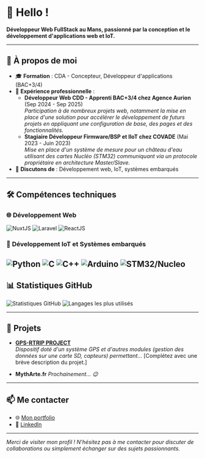 # 👋 Hello !

**Développeur Web FullStack au Mans, passionné par la conception et le développement d'applications web et IoT.**  

---

## 🚀 À propos de moi

- 🎓 **Formation** : CDA - Concepteur, Développeur d'applications (BAC+3/4)
- 💼 **Expérience professionnelle** :  
  - **Développeur Web CDD - Apprenti BAC+3/4 chez Agence Aurion** (Sep 2024 - Sep 2025)  
    *Participation à de nombreux projets web, notamment la mise en place d'une solution pour accélérer le développement de futurs projets en appliquant une configuration de base, des pages et des fonctionnalités.*  
  - **Stagiaire Développeur Firmware/BSP et IIoT chez COVADE** (Mai 2023 - Juin 2023)  
    *Mise en place d'un système de mesure pour un château d'eau utilisant des cartes Nucléo (STM32) communiquant via un protocole propriétaire en architecture Master/Slave.*  
- 💬 **Discutons de** : Développement web, IoT, systèmes embarqués

---

## 🛠️ Compétences techniques

### 🌐 **Développement Web**
![NuxtJS](https://img.shields.io/badge/NuxtJS-00C58E?style=for-the-badge&logo=nuxt&logoColor=FFFFFF)
![Laravel](https://img.shields.io/badge/Laravel-FF2D20?style=for-the-badge&logo=laravel&logoColor=white)
![ReactJS](https://img.shields.io/badge/ReactJS-61DAFB?style=for-the-badge&logo=react&logoColor=black)

### 🔧 **Développement IoT et Systèmes embarqués**
![Python](https://img.shields.io/badge/Python-3776AB?style=for-the-badge&logo=python&logoColor=white)
![C](https://img.shields.io/badge/C-00599C?style=for-the-badge&logo=c&logoColor=white)
![C++](https://img.shields.io/badge/C++-00599C?style=for-the-badge&logo=c%2B%2B&logoColor=white)
![Arduino](https://img.shields.io/badge/Arduino-00979D?style=for-the-badge&logo=arduino&logoColor=white)
![STM32/Nucleo](https://img.shields.io/badge/STM32-03234B?style=for-the-badge&logo=stmicroelectronics&logoColor=white)
---

## 📊 Statistiques GitHub

![Statistiques GitHub](https://github-readme-stats.vercel.app/api?username=Obsercorma&show_icons=true&theme=radical)
![Langages les plus utilisés](https://github-readme-stats.vercel.app/api/top-langs/?username=Obsercorma&layout=compact&theme=radical)

---

## 🚀 Projets

- [**GPS-RTRIP PROJECT**](https://obsercorma.dev/projects/personnel/ps1)  
  *Dispositif doté d'un système GPS et d'autres modules (gestion des données sur une carte SD, capteurs) permettant...* [Complétez avec une brève description du projet.]

- **MythArte.fr**
  *Prochainement... 😉*

---

## 📫 Me contacter

- 🌐 [Mon portfolio](https://obsercorma.dev)  
- 💼 [LinkedIn](https://www.linkedin.com/in/obsercorma-lunibris/)  

---

*Merci de visiter mon profil ! N'hésitez pas à me contacter pour discuter de collaborations ou simplement échanger sur des sujets passionnants.*
